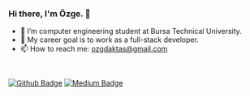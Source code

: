 ### Hi there, I'm Özge. 👋

- 🔭 I’m computer engineering student at Bursa Technical University.
- 🌱 My career goal is to work as a full-stack developer.
- 📫 How to reach me: ozgdaktas@gmail.com
<br>

[![Github Badge](https://img.shields.io/badge/-Github-000?style=quare&labelColor=000&logo=Github&logoColor=white)](https://medium.com/@ozgeaktass) 
[![Medium Badge](https://img.shields.io/badge/-Medium-757575?style=flat-quare&labelColor=757575&logo=Medium&logoColor=white&link=link)](link) 




